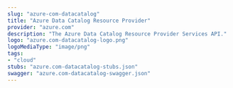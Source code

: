 ```yaml
---
slug: "azure-com-datacatalog"
title: "Azure Data Catalog Resource Provider"
provider: "azure.com"
description: "The Azure Data Catalog Resource Provider Services API."
logo: "azure.com-datacatalog-logo.png"
logoMediaType: "image/png"
tags:
- "cloud"
stubs: "azure.com-datacatalog-stubs.json"
swagger: "azure.com-datacatalog-swagger.json"
---
```

